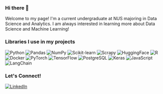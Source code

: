 ### Hi there 👋

Welcome to my page! I'm a current undergraduate at NUS majoring in Data Science and Analytics. I am always interested in learning more about Data Science and Machine Learning!

### Libraries I use in my projects
<p>
<img alt="Python" src="https://img.shields.io/badge/-Python-3776ab?style=flat-square&logo=python&logoColor=white" />
<img alt="Pandas" src="https://img.shields.io/badge/-Pandas-0d6efd?style=flat-square&logo=Pandas&logoColor=white" />
<img alt="NumPy" src="https://img.shields.io/badge/-NumPy-00008B?style=flat-square&logo=NumPy&logoColor=white" />
<img alt="Scikit-learn" src="https://img.shields.io/badge/-ScikitLearn-ff9c34?style=flat-square&logo=Scikit-learn&logoColor=white" />
<img alt="Scrapy" src="https://img.shields.io/badge/-Scrapy-60a839?style=flat-square&logo=Scrapy&logoColor=white" />
<img alt="HuggingFace" src="https://img.shields.io/badge/-🤗HuggingFace-aae4e8?style=flat-square&logo=HuggingFace&logoColor=white" />
<img alt="R" src="https://img.shields.io/badge/-R-00008B?style=flat-square&logo=R&logoColor=white" />
<img alt="Docker" src="https://img.shields.io/badge/-Docker-46a2f1?style=flat-square&logo=docker&logoColor=white" />
<img alt="PyTorch" src="https://img.shields.io/badge/-PyTorch-ee4c2c?style=flat-square&logo=PyTorch&logoColor=white" />
<img alt="TensorFlow" src="https://img.shields.io/badge/-TensorFlow-ff9100?style=flat-square&logo=TensorFlow&logoColor=white" />
<img alt="PostgreSQL" src="https://img.shields.io/badge/postgresql-4169e1?style=flat-square&logo=postgresql&logoColor=white"/>
<img alt="Keras" src="https://img.shields.io/badge/Keras-%23D00000.svg?style=flat-square&logo=Keras&logoColor=white"/>
<img alt="JavaScript" src="https://shields.io/badge/JavaScript-F7DF1E?logo=JavaScript&logoColor=000&style=flat-square"/>
<img alt="LangChain" src="https://img.shields.io/badge/-🦜LangChain-abdbe3?style=flat-square&logo=LangChain&logoColor=white" />
<!-- <img alt="FastAPI" src="https://img.shields.io/badge/fastapi?style=flat-square&logo=fastapi&logoColor=white" /> -->
</p>

### Let's Connect!
<a href="https://www.linkedin.com/in/jia-hao-510b82238/" target="_blank"><img alt="LinkedIn" src="https://img.shields.io/badge/linkedin-%230077B5.svg?&style=for-the-badge&logo=linkedin&logoColor=white" /></a>
<!--
**yjiahao/yjiahao** is a ✨ _special_ ✨ repository because its `README.md` (this file) appears on your GitHub profile.

Here are some ideas to get you started:

- 🔭 I’m currently working on ...
- 🌱 I’m currently learning ...
- 👯 I’m looking to collaborate on ...
- 🤔 I’m looking for help with ...
- 💬 Ask me about ...
- 📫 How to reach me: ...
- 😄 Pronouns: ...
- ⚡ Fun fact: ...
-->
